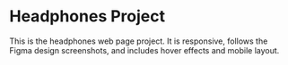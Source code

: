 # Headphones Project

This is the headphones web page project. It is responsive, follows the Figma design screenshots, and includes hover effects and mobile layout.
